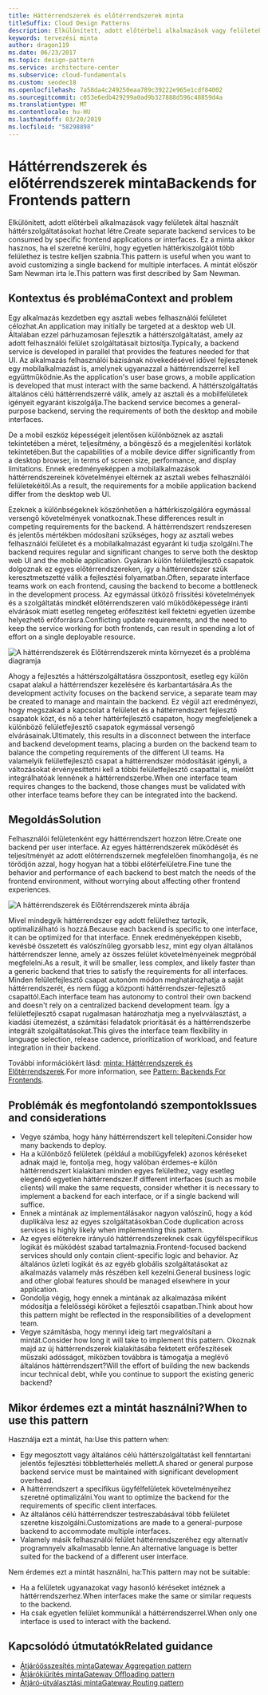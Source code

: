 ```yaml
---
title: Háttérrendszerek és előtérrendszerek minta
titleSuffix: Cloud Design Patterns
description: Elkülönített, adott előtérbeli alkalmazások vagy felületek által használt háttérszolgáltatásokat hozhat létre.
keywords: tervezési minta
author: dragon119
ms.date: 06/23/2017
ms.topic: design-pattern
ms.service: architecture-center
ms.subservice: cloud-fundamentals
ms.custom: seodec18
ms.openlocfilehash: 7a58da4c249250eaa789c39222e965e1cdf84002
ms.sourcegitcommit: c053e6edb429299a0ad9b327888d596c48859d4a
ms.translationtype: MT
ms.contentlocale: hu-HU
ms.lasthandoff: 03/20/2019
ms.locfileid: "58298898"
---
```

# <a name="backends-for-frontends-pattern"></a><span data-ttu-id="18a13-104">Háttérrendszerek és előtérrendszerek minta</span><span class="sxs-lookup"><span data-stu-id="18a13-104">Backends for Frontends pattern</span></span>

<span data-ttu-id="18a13-105">Elkülönített, adott előtérbeli alkalmazások vagy felületek által használt háttérszolgáltatásokat hozhat létre.</span><span class="sxs-lookup"><span data-stu-id="18a13-105">Create separate backend services to be consumed by specific frontend applications or interfaces.</span></span> <span data-ttu-id="18a13-106">Ez a minta akkor hasznos, ha el szeretné kerülni, hogy egyetlen háttérkiszolgálót több felülethez is testre kelljen szabnia.</span><span class="sxs-lookup"><span data-stu-id="18a13-106">This pattern is useful when you want to avoid customizing a single backend for multiple interfaces.</span></span> <span data-ttu-id="18a13-107">A mintát először Sam Newman írta le.</span><span class="sxs-lookup"><span data-stu-id="18a13-107">This pattern was first described by Sam Newman.</span></span>

## <a name="context-and-problem"></a><span data-ttu-id="18a13-108">Kontextus és probléma</span><span class="sxs-lookup"><span data-stu-id="18a13-108">Context and problem</span></span>

<span data-ttu-id="18a13-109">Egy alkalmazás kezdetben egy asztali webes felhasználói felületet célozhat.</span><span class="sxs-lookup"><span data-stu-id="18a13-109">An application may initially be targeted at a desktop web UI.</span></span> <span data-ttu-id="18a13-110">Általában ezzel párhuzamosan fejlesztik a háttérszolgáltatást, amely az adott felhasználói felület szolgáltatásait biztosítja.</span><span class="sxs-lookup"><span data-stu-id="18a13-110">Typically, a backend service is developed in parallel that provides the features needed for that UI.</span></span> <span data-ttu-id="18a13-111">Az alkalmazás felhasználói bázisának növekedésével idővel fejlesztenek egy mobilalkalmazást is, amelynek ugyanazzal a háttérrendszerrel kell együttműködnie.</span><span class="sxs-lookup"><span data-stu-id="18a13-111">As the application's user base grows, a mobile application is developed that must interact with the same backend.</span></span> <span data-ttu-id="18a13-112">A háttérszolgáltatás általános célú háttérrendszerré válik, amely az asztali és a mobilfelületek igényeit egyaránt kiszolgálja.</span><span class="sxs-lookup"><span data-stu-id="18a13-112">The backend service becomes a general-purpose backend, serving the requirements of both the desktop and mobile interfaces.</span></span>

<span data-ttu-id="18a13-113">De a mobil eszköz képességeit jelentősen különböznek az asztali tekintetében a méret, teljesítmény, a böngésző és a megjelenítési korlátok tekintetében.</span><span class="sxs-lookup"><span data-stu-id="18a13-113">But the capabilities of a mobile device differ significantly from a desktop browser, in terms of screen size, performance, and display limitations.</span></span> <span data-ttu-id="18a13-114">Ennek eredményeképpen a mobilalkalmazások háttérrendszereinek követelményei eltérnek az asztali webes felhasználói felületekéitől.</span><span class="sxs-lookup"><span data-stu-id="18a13-114">As a result, the requirements for a mobile application backend differ from the desktop web UI.</span></span>

<span data-ttu-id="18a13-115">Ezeknek a különbségeknek köszönhetően a háttérkiszolgálóra egymással versengő követelmények vonatkoznak.</span><span class="sxs-lookup"><span data-stu-id="18a13-115">These differences result in competing requirements for the backend.</span></span> <span data-ttu-id="18a13-116">A háttérrendszert rendszeresen és jelentős mértékben módosítani szükséges, hogy az asztali webes felhasználói felületet és a mobilalkalmazást egyaránt ki tudja szolgálni.</span><span class="sxs-lookup"><span data-stu-id="18a13-116">The backend requires regular and significant changes to serve both the desktop web UI and the mobile application.</span></span> <span data-ttu-id="18a13-117">Gyakran külön felületfejlesztő csapatok dolgoznak ez egyes előtérrendszereken, így a háttérrendszer szűk keresztmetszetté válik a fejlesztési folyamatban.</span><span class="sxs-lookup"><span data-stu-id="18a13-117">Often, separate interface teams work on each frontend, causing the backend to become a bottleneck in the development process.</span></span> <span data-ttu-id="18a13-118">Az egymással ütköző frissítési követelmények és a szolgáltatás mindkét előtérrendszeren való működőképessége iránti elvárások miatt esetleg rengeteg erőfeszítést kell fektetni egyetlen üzembe helyezhető erőforrásra.</span><span class="sxs-lookup"><span data-stu-id="18a13-118">Conflicting update requirements, and the need to keep the service working for both frontends, can result in spending a lot of effort on a single deployable resource.</span></span>

![A háttérrendszerek és Előtérrendszerek minta környezet és a probléma diagramja](./_images/backend-for-frontend.png)

<span data-ttu-id="18a13-120">Ahogy a fejlesztés a háttérszolgáltatásra összpontosít, esetleg egy külön csapat alakul a háttérrendszer kezelésére és karbantartására.</span><span class="sxs-lookup"><span data-stu-id="18a13-120">As the development activity focuses on the backend service, a separate team may be created to manage and maintain the backend.</span></span> <span data-ttu-id="18a13-121">Ez végül azt eredményezi, hogy megszakad a kapcsolat a felületet és a háttérrendszert fejlesztő csapatok közt, és nő a teher háttérfejlesztő csapaton, hogy megfeleljenek a különböző felületfejlesztő csapatok egymással versengő elvárásainak.</span><span class="sxs-lookup"><span data-stu-id="18a13-121">Ultimately, this results in a disconnect between the interface and backend development teams, placing a burden on the backend team to balance the competing requirements of the different UI teams.</span></span> <span data-ttu-id="18a13-122">Ha valamelyik felületfejlesztő csapat a háttérrendszer módosítását igényli, a változásokat érvényesíttetni kell a többi felületfejlesztő csapattal is, mielőtt integrálhatóak lennének a háttérrendszerbe.</span><span class="sxs-lookup"><span data-stu-id="18a13-122">When one interface team requires changes to the backend, those changes must be validated with other interface teams before they can be integrated into the backend.</span></span>

## <a name="solution"></a><span data-ttu-id="18a13-123">Megoldás</span><span class="sxs-lookup"><span data-stu-id="18a13-123">Solution</span></span>

<span data-ttu-id="18a13-124">Felhasználói felületenként egy háttérrendszert hozzon létre.</span><span class="sxs-lookup"><span data-stu-id="18a13-124">Create one backend per user interface.</span></span> <span data-ttu-id="18a13-125">Az egyes háttérrendszerek működését és teljesítményét az adott előtérrendszernek megfelelően finomhangolja, és ne törődjön azzal, hogy hogyan hat a többi előtérfelületre.</span><span class="sxs-lookup"><span data-stu-id="18a13-125">Fine tune the behavior and performance of each backend to best match the needs of the frontend environment, without worrying about affecting other frontend experiences.</span></span>

![A háttérrendszerek és Előtérrendszerek minta ábrája](./_images/backend-for-frontend-example.png)

<span data-ttu-id="18a13-127">Mivel mindegyik háttérrendszer egy adott felülethez tartozik, optimalizálható is hozzá.</span><span class="sxs-lookup"><span data-stu-id="18a13-127">Because each backend is specific to one interface, it can be optimized for that interface.</span></span> <span data-ttu-id="18a13-128">Ennek eredményeképpen kisebb, kevésbé összetett és valószínűleg gyorsabb lesz, mint egy olyan általános háttérrendszer lenne, amely az összes felület követelményeinek megpróbál megfelelni.</span><span class="sxs-lookup"><span data-stu-id="18a13-128">As a result, it will be smaller, less complex, and likely faster than a generic backend that tries to satisfy the requirements for all interfaces.</span></span> <span data-ttu-id="18a13-129">Minden felületfejlesztő csapat autonóm módon meghatározhatja a saját háttérrendszerét, és nem függ a központi háttérrendszer-fejlesztő csapattól.</span><span class="sxs-lookup"><span data-stu-id="18a13-129">Each interface team has autonomy to control their own backend and doesn't rely on a centralized backend development team.</span></span> <span data-ttu-id="18a13-130">Így a felületfejlesztő csapat rugalmasan határozhatja meg a nyelvválasztást, a kiadási ütemezést, a számítási feladatok prioritását és a háttérrendszerbe integrált szolgáltatásokat.</span><span class="sxs-lookup"><span data-stu-id="18a13-130">This gives the interface team flexibility in language selection, release cadence, prioritization of workload, and feature integration in their backend.</span></span>

<span data-ttu-id="18a13-131">További információkért lásd: [minta: Háttérrendszerek és Előtérrendszerek](https://samnewman.io/patterns/architectural/bff/).</span><span class="sxs-lookup"><span data-stu-id="18a13-131">For more information, see [Pattern: Backends For Frontends](https://samnewman.io/patterns/architectural/bff/).</span></span>

## <a name="issues-and-considerations"></a><span data-ttu-id="18a13-132">Problémák és megfontolandó szempontok</span><span class="sxs-lookup"><span data-stu-id="18a13-132">Issues and considerations</span></span>

- <span data-ttu-id="18a13-133">Vegye számba, hogy hány háttérrendszert kell telepíteni.</span><span class="sxs-lookup"><span data-stu-id="18a13-133">Consider how many backends to deploy.</span></span>
- <span data-ttu-id="18a13-134">Ha a különböző felületek (például a mobilügyfelek) azonos kéréseket adnak majd le, fontolja meg, hogy valóban érdemes-e külön háttérrendszert kialakítani minden egyes felülethez, vagy esetleg elegendő egyetlen háttérrendszer.</span><span class="sxs-lookup"><span data-stu-id="18a13-134">If different interfaces (such as mobile clients) will make the same requests, consider whether it is necessary to implement a backend for each interface, or if a single backend will suffice.</span></span>
- <span data-ttu-id="18a13-135">Ennek a mintának az implementálásakor nagyon valószínű, hogy a kód duplikálva lesz az egyes szolgáltatásokban.</span><span class="sxs-lookup"><span data-stu-id="18a13-135">Code duplication across services is highly likely when implementing this pattern.</span></span>
- <span data-ttu-id="18a13-136">Az egyes előterekre irányuló háttérrendszereknek csak ügyfélspecifikus logikát és működést szabad tartalmaznia.</span><span class="sxs-lookup"><span data-stu-id="18a13-136">Frontend-focused backend services should only contain client-specific logic and behavior.</span></span> <span data-ttu-id="18a13-137">Az általános üzleti logikát és az egyéb globális szolgáltatásokat az alkalmazás valamely más részében kell kezelni.</span><span class="sxs-lookup"><span data-stu-id="18a13-137">General business logic and other global features should be managed elsewhere in your application.</span></span>
- <span data-ttu-id="18a13-138">Gondolja végig, hogy ennek a mintának az alkalmazása miként módosítja a felelősségi köröket a fejlesztői csapatban.</span><span class="sxs-lookup"><span data-stu-id="18a13-138">Think about how this pattern might be reflected in the responsibilities of a development team.</span></span>
- <span data-ttu-id="18a13-139">Vegye számításba, hogy mennyi ideig tart megvalósítani a mintát.</span><span class="sxs-lookup"><span data-stu-id="18a13-139">Consider how long it will take to implement this pattern.</span></span> <span data-ttu-id="18a13-140">Okoznak majd az új háttérrendszerek kialakításába fektetett erőfeszítések műszaki adósságot, miközben továbbra is támogatja a meglévő általános háttérrendszert?</span><span class="sxs-lookup"><span data-stu-id="18a13-140">Will the effort of building the new backends incur technical debt, while you continue to support the existing generic backend?</span></span>

## <a name="when-to-use-this-pattern"></a><span data-ttu-id="18a13-141">Mikor érdemes ezt a mintát használni?</span><span class="sxs-lookup"><span data-stu-id="18a13-141">When to use this pattern</span></span>

<span data-ttu-id="18a13-142">Használja ezt a mintát, ha:</span><span class="sxs-lookup"><span data-stu-id="18a13-142">Use this pattern when:</span></span>

- <span data-ttu-id="18a13-143">Egy megosztott vagy általános célú háttérszolgáltatást kell fenntartani jelentős fejlesztési többletterhelés mellett.</span><span class="sxs-lookup"><span data-stu-id="18a13-143">A shared or general purpose backend service must be maintained with significant development overhead.</span></span>
- <span data-ttu-id="18a13-144">A háttérrendszert a specifikus ügyfélfelületek követelményeihez szeretné optimalizálni.</span><span class="sxs-lookup"><span data-stu-id="18a13-144">You want to optimize the backend for the requirements of specific client interfaces.</span></span>
- <span data-ttu-id="18a13-145">Az általános célú háttérrendszer testreszabásával több felületet szeretne kiszolgálni.</span><span class="sxs-lookup"><span data-stu-id="18a13-145">Customizations are made to a general-purpose backend to accommodate multiple interfaces.</span></span>
- <span data-ttu-id="18a13-146">Valamely másik felhasználói felület háttérrendszeréhez egy alternatív programnyelv alkalmasabb lenne.</span><span class="sxs-lookup"><span data-stu-id="18a13-146">An alternative language is better suited for the backend of a different user interface.</span></span>

<span data-ttu-id="18a13-147">Nem érdemes ezt a mintát használni, ha:</span><span class="sxs-lookup"><span data-stu-id="18a13-147">This pattern may not be suitable:</span></span>

- <span data-ttu-id="18a13-148">Ha a felületek ugyanazokat vagy hasonló kéréseket intéznek a háttérrendszerhez.</span><span class="sxs-lookup"><span data-stu-id="18a13-148">When interfaces make the same or similar requests to the backend.</span></span>
- <span data-ttu-id="18a13-149">Ha csak egyetlen felület kommunikál a háttérrendszerrel.</span><span class="sxs-lookup"><span data-stu-id="18a13-149">When only one interface is used to interact with the backend.</span></span>

## <a name="related-guidance"></a><span data-ttu-id="18a13-150">Kapcsolódó útmutatók</span><span class="sxs-lookup"><span data-stu-id="18a13-150">Related guidance</span></span>

- [<span data-ttu-id="18a13-151">Átjáróösszesítés minta</span><span class="sxs-lookup"><span data-stu-id="18a13-151">Gateway Aggregation pattern</span></span>](./gateway-aggregation.md)
- [<span data-ttu-id="18a13-152">Átjárókiürítés minta</span><span class="sxs-lookup"><span data-stu-id="18a13-152">Gateway Offloading pattern</span></span>](./gateway-offloading.md)
- [<span data-ttu-id="18a13-153">Átjáró-útválasztási minta</span><span class="sxs-lookup"><span data-stu-id="18a13-153">Gateway Routing pattern</span></span>](./gateway-routing.md)
